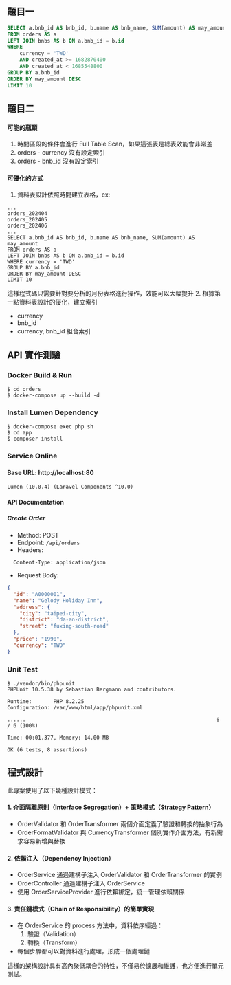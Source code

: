 ## 題目一
```sql
SELECT a.bnb_id AS bnb_id, b.name AS bnb_name, SUM(amount) AS may_amount
FROM orders AS a
LEFT JOIN bnbs AS b ON a.bnb_id = b.id 
WHERE 
    currency = 'TWD'
    AND created_at >= 1682870400
    AND created_at < 1685548800
GROUP BY a.bnb_id
ORDER BY may_amount DESC
LIMIT 10
```
## 題目二
#### 可能的瓶頸
1. 時間區段的條件會進行 Full Table Scan，如果這張表是總表效能會非常差
2. orders - currency 沒有設定索引
3. orders - bnb_id 沒有設定索引
#### 可優化的方式
1. 資料表設計依照時間建立表格，ex:
```
...
orders_202404
orders_202405
orders_202406
...
SELECT a.bnb_id AS bnb_id, b.name AS bnb_name, SUM(amount) AS may_amount
FROM orders AS a
LEFT JOIN bnbs AS b ON a.bnb_id = b.id
WHERE currency = 'TWD'
GROUP BY a.bnb_id
ORDER BY may_amount DESC
LIMIT 10
```
這樣程式碼只需要針對要分析的月份表格進行操作，效能可以大幅提升
2. 根據第一點資料表設計的優化，建立索引
  * currency
  * bnb_id
  * currency, bnb_id 組合索引

## API 實作測驗

### Docker Build & Run

```shell
$ cd orders
$ docker-compose up --build -d
```

### Install Lumen Dependency
```shell
$ docker-compose exec php sh
$ cd app
$ composer install
```

### Service Online
#### Base URL: http://localhost:80
```
Lumen (10.0.4) (Laravel Components ^10.0)
```
#### API Documentation
##### Create Order
* Method: POST
* Endpoint: `/api/orders`
* Headers:
```
  Content-Type: application/json
```
* Request Body:
```json
{
  "id": "A0000001",
  "name": "Gelody Holiday Inn",
  "address": {
    "city": "taipei-city",
    "district": "da-an-district",
    "street": "fuxing-south-road"
  },
  "price": "1990",
  "currency": "TWD"
}
```
### Unit Test
```shell
$ ./vendor/bin/phpunit
PHPUnit 10.5.38 by Sebastian Bergmann and contributors.

Runtime:       PHP 8.2.25
Configuration: /var/www/html/app/phpunit.xml

......                                                              6 / 6 (100%)

Time: 00:01.377, Memory: 14.00 MB

OK (6 tests, 8 assertions)
```

## 程式設計
此專案使用了以下幾種設計模式：
#### 1. 介面隔離原則（Interface Segregation）+ 策略模式（Strategy Pattern）
  * OrderValidator 和 OrderTransformer 兩個介面定義了驗證和轉換的抽象行為
  * OrderFormatValidator 與 CurrencyTransformer 個別實作介面方法，有新需求容易新增與替換
#### 2. 依賴注入（Dependency Injection）
  * OrderService 通過建構子注入 OrderValidator 和 OrderTransformer 的實例
  * OrderController 通過建構子注入 OrderService
  * 使用 OrderServiceProvider 進行依賴綁定，統一管理依賴關係
#### 3. 責任鏈模式（Chain of Responsibility）的簡單實現
  * 在 OrderService 的 process 方法中，資料依序經過：
    1. 驗證（Validation）
    2. 轉換（Transform）
  * 每個步驟都可以對資料進行處理，形成一個處理鏈
  
這樣的架構設計具有高內聚低耦合的特性，不僅易於擴展和維護，也方便進行單元測試。